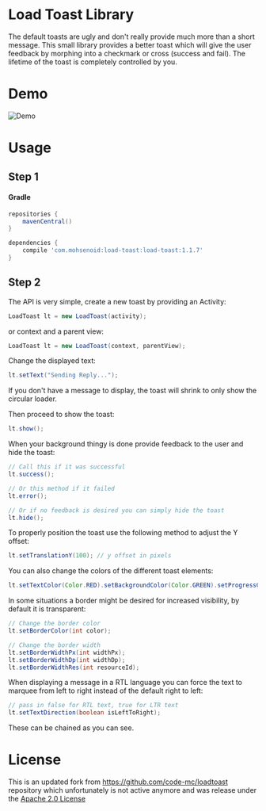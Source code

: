 # Load Toast Library

The default toasts are ugly and don't really provide much more than a short message. This small library provides a better toast which will give the user feedback by morphing into a checkmark or cross (success and fail). The lifetime of the toast is completely controlled by you.

# Demo

![Demo](http://i.imgur.com/WwoxLMu.gif)

# Usage

## Step 1

#### Gradle
```groovy
repositories {
    mavenCentral()
}

dependencies {
    compile 'com.mohsenoid:load-toast:load-toast:1.1.7'
}
```

## Step 2

The API is very simple, create a new toast by providing an Activity:

```java
LoadToast lt = new LoadToast(activity);
```

or context and a parent view:

```java
LoadToast lt = new LoadToast(context, parentView);
```

Change the displayed text:

```java
lt.setText("Sending Reply...");
```

If you don't have a message to display, the toast will shrink to only show the circular loader.

Then proceed to show the toast:

```java
lt.show();
```

When your background thingy is done provide feedback to the user and hide the toast:

```java
// Call this if it was successful
lt.success();

// Or this method if it failed
lt.error();

// Or if no feedback is desired you can simply hide the toast
lt.hide();
```

To properly position the toast use the following method to adjust the Y offset:

```java
lt.setTranslationY(100); // y offset in pixels
```

You can also change the colors of the different toast elements:

```java
lt.setTextColor(Color.RED).setBackgroundColor(Color.GREEN).setProgressColor(Color.BLUE);
```

In some situations a border might be desired for increased visibility, by default it is transparent:

```java
// Change the border color
lt.setBorderColor(int color);

// Change the border width
lt.setBorderWidthPx(int widthPx);
lt.setBorderWidthDp(int widthDp);
lt.setBorderWidthRes(int resourceId);
```

When displaying a message in a RTL language you can force the text to marquee from left to right instead of the default right to left:

```java
// pass in false for RTL text, true for LTR text
lt.setTextDirection(boolean isLeftToRight);
```

These can be chained as you can see.

# License

This is an updated fork from https://github.com/code-mc/loadtoast repository which unfortunately is not active anymore and was release under the [Apache 2.0 License](https://github.com/code-mc/loadtoast/blob/master/license.md)
